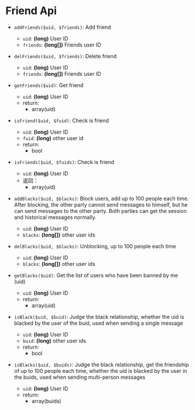 # Friend Api

* `addFriends($uid, $friends)`: Add friend
    * `uid`: **(long)** User ID
    * `friends`: **(long[])** Friends user ID

* `delFriends($uid, $friends)`: Delete friend
    * `uid`: **(long)** User ID
    * `friends`: **(long[])** Friends user ID
    
* `getFriends($uid)`: Get friend
    * `uid`: **(long)** User ID
    * return:
      * array(uid)
      
* `isFriend($uid, $fuid)`: Check is friend
    * `uid`: **(long)** User ID
    * `fuid`: **(long)** other user id
    * return:
      * bool 
    
* `isFriends($uid, $fuids)`: Check is friend
    * `uid`: **(long)** User ID
    * 返回：
      * array(uid)

* `addBlacks($uid, $blacks)`: Block users, add up to 100 people each time. After blocking, the other party cannot send messages to himself, but he can send messages to the other party. Both parties can get the session and historical messages normally.
    * `uid`: **(long)** User ID
    * `blacks`: **(long[])** other user ids

* `delBlacks($uid, $blacks)`: Unblocking, up to 100 people each time
    * `uid`: **(long)** User ID
    * `blacks`: **(long[])** other user ids
    
* `getBlacks($uid)`: Get the list of users who have been banned by me (uid)
    * `uid`: **(long)** User ID
    * return:
      * array(uid)
      
* `isBlack($uid, $buid)`: Judge the black relationship, whether the uid is blacked by the user of the buid, used when sending a single message
    * `uid`: **(long)** User ID
    * `buid`: **(long)** other user ids
    * return:
      * bool 
    
* `isBlacks($uid, $buids)`: Judge the black relationship, get the friendship of up to 100 people each time, whether the uid is blacked by the user in the buids, used when sending multi-person messages
    * `uid`: **(long)** User ID
    * return:
      * array(buids)